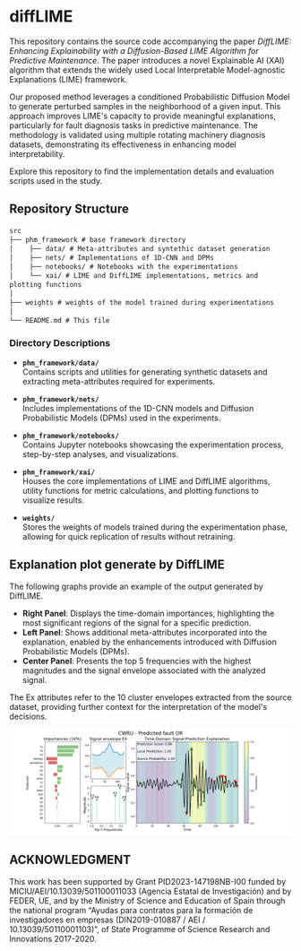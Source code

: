# diffLIME

This repository contains the source code accompanying the paper *DiffLIME: Enhancing Explainability with a Diffusion-Based LIME Algorithm for Predictive Maintenance*. The paper introduces a novel Explainable AI (XAI) algorithm that extends the widely used Local Interpretable Model-agnostic Explanations (LIME) framework. 

Our proposed method leverages a conditioned Probabilistic Diffusion Model to generate perturbed samples in the neighborhood of a given input. This approach improves LIME's capacity to provide meaningful explanations, particularly for fault diagnosis tasks in predictive maintenance. The methodology is validated using multiple rotating machinery diagnosis datasets, demonstrating its effectiveness in enhancing model interpretability.

Explore this repository to find the implementation details and evaluation scripts used in the study.

## Repository Structure  

```
src
├── phm_framework # base framework directory
│    ├── data/ # Meta-attributes and syntethic dataset generation
│    ├── nets/ # Implementations of 1D-CNN and DPMs
│    ├── notebooks/ # Notebooks with the experimentations
│    └── xai/ # LIME and DiffLIME implementations, metrics and plotting functions
│    
├── weights # weights of the model trained during experimentations
│
└── README.md # This file
```

### Directory Descriptions

- **`phm_framework/data/`**  
  Contains scripts and utilities for generating synthetic datasets and extracting meta-attributes required for experiments.

- **`phm_framework/nets/`**  
  Includes implementations of the 1D-CNN models and Diffusion Probabilistic Models (DPMs) used in the experiments.

- **`phm_framework/notebooks/`**  
  Contains Jupyter notebooks showcasing the experimentation process, step-by-step analyses, and visualizations.

- **`phm_framework/xai/`**  
  Houses the core implementations of LIME and DiffLIME algorithms, utility functions for metric calculations, and plotting functions to visualize results.

- **`weights/`**  
  Stores the weights of models trained during the experimentation phase, allowing for quick replication of results without retraining.

## Explanation plot generate by DiffLIME
The following graphs provide an example of the output generated by DiffLIME.

 - **Right Panel**: Displays the time-domain importances, highlighting the most significant regions of the signal for a specific prediction.
 - **Left Panel**: Shows additional meta-attributes incorporated into the explanation, enabled by the enhancements introduced with Diffusion Probabilistic Models (DPMs).
 - **Center Panel**: Presents the top 5 frequencies with the highest magnitudes and the signal envelope associated with the analyzed signal.

The Ex attributes refer to the 10 cluster envelopes extracted from the source dataset, providing further context for the interpretation of the model's decisions.

![](images/S48_k1_p1.png)

## ACKNOWLEDGMENT
This work has been supported by Grant PID2023-147198NB-I00 funded by MICIU/AEI/10.13039/501100011033 (Agencia Estatal de Investigación) and by FEDER, UE, and by the Ministry of Science and Education of Spain through the national program “Ayudas para contratos para la formación de investigadores en empresas (DIN2019-010887 / AEI / 10.13039/50110001103)”, of State Programme of Science Research and Innovations 2017-2020.


